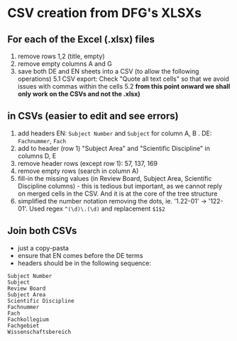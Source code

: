 # CSV creation from DFG's XLSXs 

## For each of the Excel (.xlsx) files 

1. remove rows 1,2 (title, empty)
2. remove empty columns A and G
5. save both DE and EN sheets into a CSV (to allow the following operations) 
    5.1 CSV export: Check "Quote all text cells" so that we avoid issues with commas within the cells
    5.2 **from this point onward we shall only work on the CSVs and not the .xlsx)**

## in CSVs (easier to edit and see errors)

1. add  headers EN: `Subject Number` and  `Subject`  for column A, B . DE: `Fachnummer`, `Fach` 
3. add to header (row 1) "Subject Area" and "Scientific Discipline" in columns D, E 
4. remove header rows (except row 1): 57, 137, 169
5. remove empty rows (search in column A)
6. fill-in the missing values (in Review Board, Subject Area, Scientific Discipline columns) - this is tedious but important, as we cannot reply on merged cells in the CSV. And it is at the core of the tree structure 
7. simplified the number notation removing the dots, ie. '1.22-01' -> '122-01'. Used regex `^(\d)\.(\d)` and replacement `$1$2`

## Join both CSVs

* just a copy-pasta
* ensure that EN comes before the DE terms
* headers should be in the following sequence: 
```
Subject Number
Subject
Review Board
Subject Area
Scientific Discipline
Fachnummer
Fach
Fachkollegium
Fachgebiet
Wissenschaftsbereich
```


